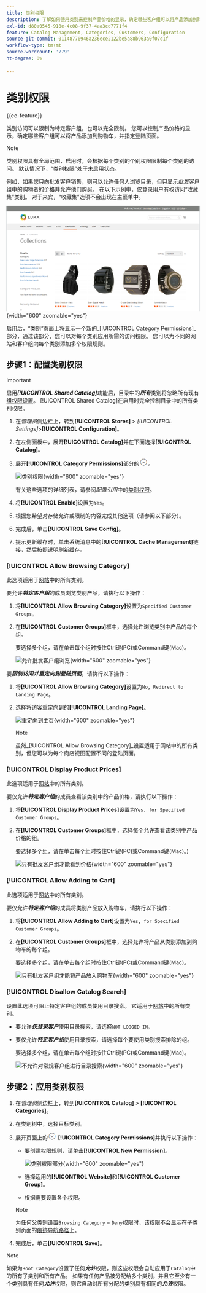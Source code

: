 ```yaml
---
title: 类别权限
description: 了解如何使用类别来控制产品价格的显示，确定哪些客户组可以将产品添加到购物车，以及指定登陆页面。
exl-id: d80a0545-918e-4c08-9f37-4aa3cd7771f4
feature: Catalog Management, Categories, Customers, Configuration
source-git-commit: 01148770946a236ece2122be5a88b963a0f07d1f
workflow-type: tm+mt
source-wordcount: '779'
ht-degree: 0%

---
```


# 类别权限

{{ee-feature}}

类别访问可以限制为特定客户组，也可以完全限制。 您可以控制产品价格的显示，确定哪些客户组可以将产品添加到购物车，并指定登陆页面。

>[!NOTE]
>
>类别权限具有全局范围，启用时，会根据每个类别的个别权限限制每个类别的访问。 默认情况下，“类别权限”处于未启用状态。

例如，如果您只向批发客户销售，则可以允许任何人浏览目录，但只显示&#x200B;_批发_&#x200B;客户组中的购物者的价格并允许他们购买。 在以下示例中，仅登录用户有权访问“收藏集”类别。 对于来宾，“收藏集”选项不会出现在主菜单中。

![登录用户看到“收藏集”类别](./assets/storefront-category-permissions-logged-in.png){width="600" zoomable="yes"}

启用后，“类别”页面上将显示一个新的&#x200B;_[!UICONTROL Category Permissions]_部分，通过该部分，您可以对每个类别应用所需的访问权限。 您可以为不同的网站和客户组向每个类别添加多个权限规则。

## 步骤1：配置类别权限

>[!IMPORTANT]
>
>启用&#x200B;**_[!UICONTROL Shared Catalog]_**&#x200B;功能后，目录中的&#x200B;**_所有_**&#x200B;类别将忽略所有现有[组权限设置](../configuration-reference/catalog/catalog.md#category-permissions)。 [!UICONTROL Shared Catalog]在启用时完全控制目录中的所有类别权限。

1. 在&#x200B;_管理员_&#x200B;侧边栏上，转到&#x200B;**[!UICONTROL Stores]** > _[!UICONTROL Settings]_>**[!UICONTROL Configuration]**。

1. 在左侧面板中，展开&#x200B;**[!UICONTROL Catalog]**&#x200B;并在下面选择&#x200B;**[!UICONTROL Catalog]**。

1. 展开&#x200B;**[!UICONTROL Category Permissions]**&#x200B;部分的![扩展选择器](../assets/icon-display-expand.png)。

   ![类别权限](../configuration-reference/catalog/assets/catalog-category-permissions.png){width="600" zoomable="yes"}

   有关这些选项的详细列表，请参阅&#x200B;_配置引用_&#x200B;中的[类别权限](../configuration-reference/catalog/catalog.md#category-permissions)。

1. 将&#x200B;**[!UICONTROL Enable]**&#x200B;设置为`Yes`。

1. 根据您希望对存储允许或限制的内容完成其他选项（请参阅以下部分）。

1. 完成后，单击&#x200B;**[!UICONTROL Save Config]**。

1. 提示更新缓存时，单击系统消息中的&#x200B;**[!UICONTROL Cache Management]**&#x200B;链接，然后按照说明刷新缓存。

### [!UICONTROL Allow Browsing Category]

此选项适用于[网站](../getting-started/websites-stores-views.md)中的所有类别。

要允许&#x200B;**_特定客户组_**&#x200B;的成员浏览类别产品，请执行以下操作：

1. 将&#x200B;**[!UICONTROL Allow Browsing Category]**&#x200B;设置为`Specified Customer Groups`。

1. 在&#x200B;**[!UICONTROL Customer Groups]**&#x200B;框中，选择允许浏览类别中产品的每个组。

   要选择多个组，请在单击每个组时按住Ctrl键(PC)或Command键(Mac)。

   ![允许批发客户组浏览](./assets/category-permissions-allow-browsing-customer-groups.png){width="600" zoomable="yes"}

要&#x200B;**_限制访问并重定向到登陆页面_**，请执行以下操作：

1. 将&#x200B;**[!UICONTROL Allow Browsing Category]**&#x200B;设置为`No, Redirect to Landing Page`。

1. 选择将访客重定向到的&#x200B;**[!UICONTROL Landing Page]**。

   ![重定向到主页](./assets/category-permissions-browse-category-landing-page.png){width="600" zoomable="yes"}

   >[!NOTE]
   >
   >虽然&#x200B;_[!UICONTROL Allow Browsing Category]_设置适用于网站中的所有类别，但您可以为每个商店视图配置不同的登陆页面。

### [!UICONTROL Display Product Prices]

此选项适用于[网站](../getting-started/websites-stores-views.md)中的所有类别。

要仅允许&#x200B;**_特定客户组_**&#x200B;的成员查看该类别中的产品价格，请执行以下操作：

1. 将&#x200B;**[!UICONTROL Display Product Prices]**&#x200B;设置为`Yes, for Specified Customer Groups`。

1. 在&#x200B;**[!UICONTROL Customer Groups]**&#x200B;框中，选择每个允许查看该类别中产品价格的组。

   要选择多个组，请在单击每个组时按住Ctrl键(PC)或Command键(Mac)。)

   ![只有批发客户组才能看到价格](./assets/category-permissions-price-customer-groups.png){width="600" zoomable="yes"}

### [!UICONTROL Allow Adding to Cart]

此选项适用于[网站](../getting-started/websites-stores-views.md)中的所有类别。

要仅允许&#x200B;**_特定客户组_**&#x200B;的成员将类别产品放入购物车，请执行以下操作：

1. 将&#x200B;**[!UICONTROL Allow Adding to Cart]**&#x200B;设置为`Yes, for Specified Customer Groups`。

1. 在&#x200B;**[!UICONTROL Customer Groups]**&#x200B;框中，选择允许将产品从类别添加到购物车的每个组。

   要选择多个组，请在单击每个组时按住Ctrl键(PC)或Command键(Mac)。

   ![只有批发客户组才能将产品放入购物车](./assets/category-permissions-cart-customer-groups.png){width="600" zoomable="yes"}

### [!UICONTROL Disallow Catalog Search]

设置此选项可阻止特定客户组的成员使用目录搜索。 它适用于[网站](../getting-started/websites-stores-views.md)中的所有类别。

- 要允许&#x200B;**_仅登录客户_**&#x200B;使用目录搜索，请选择`NOT LOGGED IN`。

- 要仅允许&#x200B;**_特定客户组_**&#x200B;使用目录搜索，请选择每个要使用类别搜索排除的组。

  要选择多个组，请在单击每个组时按住Ctrl键(PC)或Command键(Mac)。

  ![不允许对常规客户组进行目录搜索](./assets/category-permissions-disallow-category-search.png){width="600" zoomable="yes"}

## 步骤2：应用类别权限

1. 在&#x200B;_管理员_&#x200B;侧边栏上，转到&#x200B;**[!UICONTROL Catalog]** > **[!UICONTROL Categories]**。

1. 在类别树中，选择目标类别。

1. 展开页面上的![扩展选择器](../assets/icon-display-expand.png) **[!UICONTROL Category Permissions]**&#x200B;并执行以下操作：

   - 要创建权限规则，请单击&#x200B;**[!UICONTROL New Permission]**。

     ![类别权限部分](./assets/category-permissions-section-admin.png){width="600" zoomable="yes"}

   - 选择适用的&#x200B;**[!UICONTROL Website]**&#x200B;和&#x200B;**[!UICONTROL Customer Group]**。

   - 根据需要设置各个权限。

   >[!NOTE]
   >
   >为任何父类别设置`Browsing Category` = `Deny`权限时，该权限不会显示在子类别页面的[痕迹导航路径](navigation-breadcrumb-trail.md)上。

1. 完成后，单击&#x200B;**[!UICONTROL Save]**。

>[!NOTE]
>
>如果为`Root Category`设置了任何&#x200B;**_允许_**&#x200B;权限，则这些权限会自动应用于`Catalog`中的所有子类别和所有产品。 如果有任何产品被分配给多个类别，并且它至少有一个类别具有任何&#x200B;**_允许_**&#x200B;权限，则它自动对所有分配的类别具有相同的&#x200B;**_允许_**&#x200B;权限。
